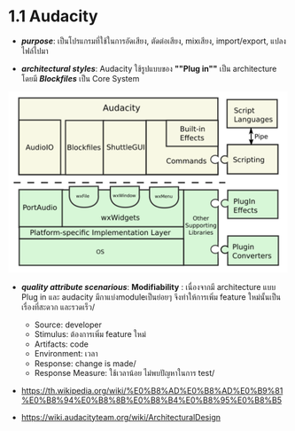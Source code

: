 # 1.1 Audacity
- ***purpose***: เป็นโปรแกรมที่ใช้ในการอัดเสียง, ตัดต่อเสียง, mixเสียง, import/export, แปลงไฟล์ไปมา         

- ***architectural styles***: Audacity ใช้รูปแบบของ **""Plug in""** เป็น architecture โดยมี ***Blockfiles*** เป็น Core System

 ![pic!](https://github.com/kritsanaphat/Software-Architecture/blob/main/audacityARCHITEC.png "layer")

- ***quality attribute scenarious***: **Modifiability** : เนื่องจากมี architecture แบบ Plug in และ audacity มีกาแบ่งmoduleเป็นย่อยๆ จึงทำให้การเพิ่ม feature ใหม่นั้นเป็นเรื่องที่สะดวก และรวดเร็ว/
    - Source: developer 
    - Stimulus: ต้องการเพิ่ม feature ใหม่  
    - Artifacts: code
    - Environment: เวลา        
    - Response: change is made/
    - Response Measure: ใช้เวลาน้อย ไม่พบปัญหาในการ test/



- https://th.wikipedia.org/wiki/%E0%B8%AD%E0%B8%AD%E0%B9%81%E0%B8%94%E0%B8%8B%E0%B8%B4%E0%B8%95%E0%B8%B5
- https://wiki.audacityteam.org/wiki/ArchitecturalDesign

